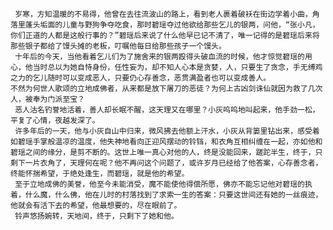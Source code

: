      岁寒，方知温暖的不易得，他曾在去往流波山的路上，看到老人裹着破袄在街边学着小曲，角落里蓬头垢面的儿童与野狗争夺吃食，那时碧瑶夺过他欲给那些乞儿的银两，问他，“张小凡，你们正道的人都是这般行事的？”碧瑶后来说了什么他早已记不清了，唯一记得的是碧瑶后来将那些银子都给了馒头摊的老板，叮嘱他每日给那些孩子一个馒头。
     十年后的今天，当他看着乞儿们为了施舍来的银两殴得头破血流的时候，他才惊觉碧瑶的用心，他当时总以为她自恃身份，任性妄为，却不知人心本是贪婪，人，只要生了贪念，手无缚鸡之力的乞儿随时可以变成恶人，只要仍心存善念，恶贯满盈者也可以变成善人。 
    不然为何世人歌颂的立地成佛者，从来都是放下屠刀的恶徒？为何上古凶剑诛仙就因为救了几次人，被奉为门派至宝？
     恶人沽名钓誉地活着，善人却长眠不醒，这天理又在哪里？小灰呜呜地叫起来，他手劲一松，平复了心情，夜越发深了。
     许多年后的一天，他与小灰自山中归来，微风拂去他额上汗水，小灰从背篓里钻出来，感受着如碧瑶手掌般温凉的温度，他失神地看向正迎风摆动的铃铛，和衣角互相纠缠在一起，亦如他和碧瑶之间的缘分，是剪不断的。这世上唯一真心对他的人，终是没能回来，蹉跎半生，终于，只剩下一片衣角了，天理何在呢？他不再问这个问题了，或许岁月已经给了他答案，心存善念者，终能怀揣希望，于绝处逢生，而碧瑶，就是他的希望。
     至于立地成佛的美誉，他至今未能消受，魔不能使他得偿所愿，佛亦不能忘记他对碧瑶的执着，什么魔，什么佛，他在儿时的村落找到了求索一生的答案：只要这世间还有她的一丝痕迹，他就会有活下去的希望，他最想要的，尽在眼前了。
     铃声悠扬婉转，天地间，终于，只剩下了她和他。
     
      
     
